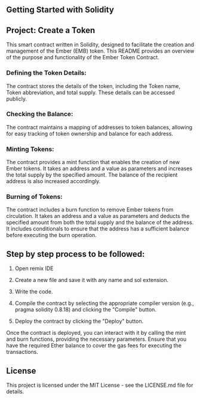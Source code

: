 ## Getting Started with Solidity
## Project: Create a Token

This smart contract written in Solidity, designed to facilitate the creation and management of the Ember (EMB) token. This README provides an overview of the purpose and functionality of the Ember Token Contract.

### Defining the Token Details: 
The contract stores the details of the token, including the Token name, Token abbreviation, and total supply. These details can be accessed publicly.

### Checking the Balance: 
The contract maintains a mapping of addresses to token balances, allowing for easy tracking of token ownership and balance for each address.

### Minting Tokens: 
The contract provides a mint function that enables the creation of new Ember tokens. It takes an address and a value as parameters and increases the total supply by the specified amount. The balance of the recipient address is also increased accordingly.

### Burning of Tokens: 
The contract includes a burn function to remove Ember tokens from circulation. It takes an address and a value as parameters and deducts the specified amount from both the total supply and the balance of the address. It includes conditionals to ensure that the address has a sufficient balance before executing the burn operation.

## Step by step process to be followed:


1. Open remix IDE

2. Create a new file and save it with any name and sol extension.

3. Write the code.
   
4. Compile the contract by selecting the appropriate compiler version (e.g., pragma solidity 0.8.18) and clicking the "Compile" button.

5. Deploy the contract by clicking the "Deploy" button.

Once the contract is deployed, you can interact with it by calling the mint and burn functions, providing the necessary parameters. Ensure that you have the required Ether balance to cover the gas fees for executing the transactions.

## License

This project is licensed under the MIT License - see the LICENSE.md file for details.
